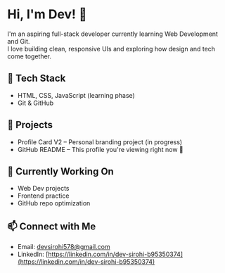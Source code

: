 # Hi, I'm Dev! 👋

I'm an aspiring full-stack developer currently learning Web Development and Git.  
I love building clean, responsive UIs and exploring how design and tech come together.

## 🔧 Tech Stack
- HTML, CSS, JavaScript (learning phase)
- Git & GitHub

## 📌 Projects
- Profile Card V2 – Personal branding project (in progress)
- GitHub README – This profile you're viewing right now 👀

## 🧠 Currently Working On
- Web Dev projects
- Frontend practice
- GitHub repo optimization

## 📫 Connect with Me
- Email: [devsirohi578@gmail.com](mailto:devsirohi578@gmail.com)
- LinkedIn: [https://linkedin.com/in/dev-sirohi-b95350374](https://linkedin.com/in/dev-sirohi-b95350374)


